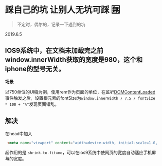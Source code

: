 # 踩自己的坑  让别人无坑可踩  🈚️

> 不定时，偶尔的，记录一下遇到的坑

2019.6.5

## IOS9系统中，在文档未加载完之前window.innerWidth获取的宽度是980，这个和iphone的型号无关。

**场景**

以750单位的UI稿为例，使用rem作为页面的单位，在监听[DOMContentLoaded](https://developer.mozilla.org/en-US/docs/Web/Events/DOMContentLoaded)事件触发之后，设置根元素的fontSize为`window.innerWidth / 7.5 / fontSize * 100 + "%"`发现页面错乱。

## 解决

在head中加入
```html
 <meta name="viewport" content="width=device-width, initial-scale=1.0, user-scalable=no, maximum-scale=1, shrink-to-fit=no">
```
起作用的是 `shrink-to-fit=no`，可以在ios9系统中使网页的宽度自动适应手机屏幕的宽度。